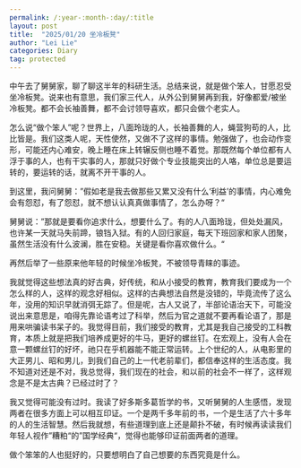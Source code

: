 ```yaml
---
permalink: /:year-:month-:day/:title
layout: post
title:  "2025/01/20 坐冷板凳"
author: "Lei Lie"
categories: Diary
tag: protected
---
```


中午去了舅舅家，聊了聊这半年的科研生活。总结来说，就是做个笨人，甘愿忍受坐冷板凳。说来也有意思，我们家三代人，从外公到舅舅再到我，好像都爱/被坐冷板凳。都不会长袖善舞，都不会讨领导喜欢，都只会做个老实人。

怎么说“做个笨人”呢？世界上，八面玲珑的人，长袖善舞的人，蝇营狗苟的人，比比皆是。我们这类人呢，天性使然，又做不了这样的事情。勉强做了，也会动作变形，可能还内心难安，晚上睡在床上转辗反侧也睡不着觉。那既然每个单位都有人浮于事的人，也有干实事的人，那就只好做个专业技能突出的人咯，单位总是要运转的，要运转的话，就离不开干事的人。

到这里，我问舅舅：”假如老是我去做那些又累又没有什么‘利益’的事情，内心难免会有怨怼，有了怨怼，就不想认认真真做事情了，怎么办呀？“

舅舅说：”那就是要看你追求什么，想要什么了。有的人八面玲珑，但处处漏风，也许某一天就马失前蹄，锒铛入狱。有的人回归家庭，每天下班回家和家人团聚，虽然生活没有什么波澜，胜在安稳。关键是看你喜欢做什么。“

再然后举了一些原来他年轻的时候坐冷板凳，不被领导青睐的事迹。

我就觉得这些想法真的好古典，好传统，和从小接受的教育，教育我们要成为一个怎么样的人，这样的观念好相似。这样的古典想法自然是没错的，毕竟流传了这么年，没用的知识早就消弭无踪了。但是呢，古人又说了，半部论语治天下，可能没说出来意思是，咱得先靠论语考过了科举，然后为官之道就不要再看论语了，那是用来哄骗读书呆子的。我觉得目前，我们接受的教育，尤其是我自己接受的工科教育，本质上就是把我们培养成更好的牛马，更好的螺丝钉。在宏观上，没有人会在意一颗螺丝钉的好坏，祂只在乎机器能不能正常运转。上个世纪的人，从电影里的大正男儿、昭和男儿，到我们自己的上一代老前辈们，都信奉这样的生活态度。我不知道对还是不对，我总觉得，我们现在的社会，和以前的社会不一样了，这样观念是不是太古典？已经过时了？

我又觉得可能没有过时。我读了好多斯多葛哲学的书，又听舅舅的人生感悟，发现两者在很多方面上可以相互印证。一个是两千多年前的书，一个是生活了六十多年的人的生活智慧。然后我就想，有些道理到底上还是颠扑不破，有时候再读读我们年轻人视作”糟粕“的”国学经典“，觉得也能够印证前面两者的道理。

做个笨笨的人也挺好的，只要想明白了自己想要的东西究竟是什么。
